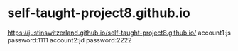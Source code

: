 # self-taught-project8.github.io
 https://justinswitzerland.github.io/self-taught-project8.github.io/
 account1:js password:1111
 account2:jd password:2222
